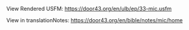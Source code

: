 View Rendered USFM: https://door43.org/en/ulb/ep/33-mic.usfm

View in translationNotes: https://door43.org/en/bible/notes/mic/home
